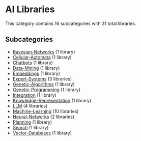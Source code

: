 # AI Libraries

This category contains 16 subcategories with 31 total libraries.

## Subcategories

- [Bayesian-Networks](Bayesian-Networks.md) (1 library)
- [Cellular-Automata](Cellular-Automata.md) (1 library)
- [Chatbots](Chatbots.md) (1 library)
- [Data-Mining](Data-Mining.md) (1 library)
- [Embeddings](Embeddings.md) (1 library)
- [Expert-Systems](Expert-Systems.md) (3 libraries)
- [Genetic-Algorithms](Genetic-Algorithms.md) (1 library)
- [Genetic-Programming](Genetic-Programming.md) (1 library)
- [Integration](Integration.md) (1 library)
- [Knowledge-Representation](Knowledge-Representation.md) (1 library)
- [LLM](LLM.md) (4 libraries)
- [Machine-Learning](Machine-Learning.md) (10 libraries)
- [Neural-Networks](Neural-Networks.md) (2 libraries)
- [Planning](Planning.md) (1 library)
- [Search](Search.md) (1 library)
- [Vector-Databases](Vector-Databases.md) (1 library)
